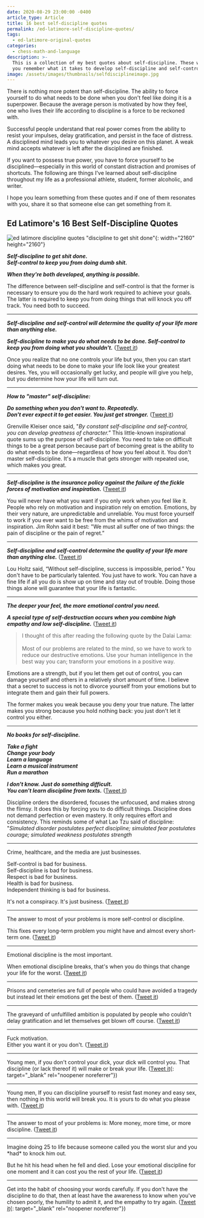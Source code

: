 ```yaml
---
date: 2020-08-29 23:00:00 -0400
article_type: Article
title: 16 best self-discipline quotes
permalink: /ed-latimore-self-discipline-quotes/
tags:
  - ed-latimore-original-quotes
categories:
  - chess-math-and-language
description: >-
  This is a collection of my best quotes about self-discipline. These will help
  you remember what it takes to develop self-discipline and self-control.
image: /assets/images/thumbnails/selfdisciplineimage.jpg
---
```

There is nothing more potent than self-discipline. The ability to force yourself to do what needs to be done when you don't feel like doing it is a superpower. Because the average person is motivated by how they feel, one who lives their life according to discipline is a force to be reckoned with.

Successful people understand that real power comes from the ability to resist your impulses, delay gratification, and persist in the face of distress. A disciplined mind leads you to whatever you desire on this planet. A weak mind accepts whatever is left after the disciplined are finished.

If you want to possess true power, you have to force yourself to be disciplined—especially in this world of constant distraction and promises of shortcuts. The following are things I've learned about self-discipline throughout my life as a professional athlete, student, former alcoholic, and writer.

I hope you learn something from these quotes and if one of them resonates with you, share it so that someone else can get something from it.

## Ed Latimore's 16 Best Self-Discipline Quotes

![ed latimore discipline quotes &quot;discipline to get shit done&quot;](/assets/images/posts/disciplinetogetshitdone.png){: width="2160" height="2160"}

***Self-discipline to get shit done.<br>Self-control to keep you from doing dumb shit.***

***When they're both developed, anything is possible.***&nbsp;

The difference between self-discipline and self-control is that the former is necessary to ensure you do the hard work required to achieve your goals. The latter is required to keep you from doing things that will knock you off track. You need both to succeed.

---

***Self-discipline and self-control will determine the quality of your life more than anything else.***

***Self-discipline to make you do what needs to be done. Self-control to keep you from doing what you shouldn't.*** ([Tweet it](https://twitter.com/EdLatimore/status/1100114639415857152))

Once you realize that no one controls your life but you, then you can start doing what needs to be done to make your life look like your greatest desires. Yes, you will occasionally get lucky, and people will give you help, but you determine how your life will turn out.

---

***How to "master" self-discipline:***

***Do something when you don't want to. Repeatedly.<br>Don't ever expect it to get easier. You just get stronger.*** ([Tweet it](https://twitter.com/EdLatimore/status/1206588350456586240))

Grenville Kleiser once said, "*By constant self-discipline and self-control, you can develop greatness of character.”* This little-known inspirational quote sums up the purpose of self-discipline. You need to take on difficult things to be a great person because part of becoming great is the ability to do what needs to be done—regardless of how you feel about it. You don't master self-discipline. It's a muscle that gets stronger with repeated use, which makes you great.

---

***Self-discipline is the insurance policy against the failure of the fickle forces of motivation and inspiration.*** ([Tweet it](https://twitter.com/EdLatimore/status/1298020982150569984))

You will never have what you want if you only work when you feel like it. People who rely on motivation and inspiration rely on emotion. Emotions, by their very nature, are unpredictable and unreliable. You must force yourself to work if you ever want to be free from the whims of motivation and inspiration. Jim Rohn said it best: "We must all suffer one of two things: the pain of discipline or the pain of regret.”

---

***Self-discipline and self-control determine the quality of your life more than anything else.*** ([Tweet it](https://twitter.com/EdLatimore/status/1059155306553491457))

Lou Holtz said, “Without self-discipline, success is impossible, period.” You don't have to be particularly talented. You just have to work. You can have a fine life if all you do is show up on time and stay out of trouble. Doing those things alone will guarantee that your life is fantastic.&nbsp;

---

***The deeper your feel, the more emotional control you need.***

***A special type of self-destruction occurs when you combine high empathy and low self-discipline.*** ([Tweet it](https://twitter.com/EdLatimore/status/1245748194421739520))

> I thought of this after reading the following quote by the Dalai Lama:<br><br>Most of our problems are related to the mind, so we have to work to reduce our destructive emotions. Use your human intelligence in the best way you can; transform your emotions in a positive way.

Emotions are a strength, but if you let them get out of control, you can damage yourself and others in a relatively short amount of time. I believe that a secret to success is not to divorce yourself from your emotions but to integrate them and gain their full powers.

The former makes you weak because you deny your true nature. The latter makes you strong because you hold nothing back: you just don't let it control you either.&nbsp;

---

***No books for self-discipline.***

***Take a fight<br>Change your body<br>Learn a language<br>Learn a musical instrument<br>Run a marathon***

***I don't know. Just do something difficult.<br>You can't learn discipline from texts.*** ([Tweet it](https://twitter.com/EdLatimore/status/1287028777768321029))

Discipline orders the disordered, focuses the unfocused, and makes strong the flimsy. It does this by forcing you to do difficult things. Discipline does not demand perfection or even mastery. It only requires effort and consistency. This reminds some of what Lao Tzu said of discipline: "*Simulated disorder postulates perfect discipline; simulated fear postulates courage; simulated weakness postulates strength*

---

Crime, healthcare, and the media are just businesses.

Self-control is bad for business.<br>Self-discipline is bad for business.<br>Respect is bad for business.<br>Health is bad for business.<br>Independent thinking is bad for business.

It's not a conspiracy. It's just business. ([Tweet it](https://twitter.com/EdLatimore/status/1259813426630705152))

---

The answer to most of your problems is more self-control or discipline.

This fixes every long-term problem you might have and almost every short-term one. ([Tweet it](https://twitter.com/EdLatimore/status/1272321993879302144))

---

Emotional discipline is the most important.

When emotional discipline breaks, that's when you do things that change your life for the worst. ([Tweet it](https://twitter.com/EdLatimore/status/1296529542258008064))

---

Prisons and cemeteries are full of people who could have avoided a tragedy but instead let their emotions get the best of them. ([Tweet it](https://twitter.com/EdLatimore/status/1595828414036017152))

---

The graveyard of unfulfilled ambition is populated by people who couldn't delay gratification and let themselves get blown off course. ([Tweet it](https://twitter.com/EdLatimore/status/1595828468377427968))

---

Fuck motivation.<br>Either you want it or you don't. ([Tweet it](https://twitter.com/EdLatimore/status/1297191363457495040))

---

Young men, if you don't control your dick, your dick will control you. That discipline (or lack thereof it) will make or break your life. ([Tweet it](https://twitter.com/EdLatimore/status/1400430019650981896){: target="_blank" rel="noopener noreferrer"})

---

Young men, If you can discipline yourself to resist fast money and easy sex, then nothing in this world will break you. It is yours to do what you please with. ([Tweet it](https://twitter.com/EdLatimore/status/1452829102256402432))

---

The answer to most of your problems is: More money, more time, or more discipline. ([Tweet it](https://twitter.com/EdLatimore/status/1442121815602737154))

---

Imagine doing 25 to life because someone called you the worst slur and you \*had\* to knock him out.

But he hit his head when he fell and died. Lose your emotional discipline for one moment and it can cost you the rest of your life. ([Tweet it](https://twitter.com/EdLatimore/status/1437963109826695171))

---

Get into the habit of choosing your words carefully. If you don't have the discipline to do that, then at least have the awareness to know when you've chosen poorly, the humility to admit it, and the empathy to try again. ([Tweet it](https://twitter.com/EdLatimore/status/1431640652375265280){: target="_blank" rel="noopener noreferrer"})
